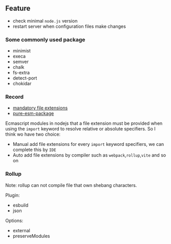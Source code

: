 ## Feature

* check minimal `node.js` version
* restart server when configuration files make changes

### Some commonly used package

* minimist
* execa
* semver
* chalk
* fs-extra
* detect-port
* chokidar

### Record

* [mandatory file extensions](https://nodejs.org/dist/latest-v14.x/docs/api/esm.html#esm_mandatory_file_extensions)
* [pure-esm-package](https://gist.github.com/sindresorhus/a39789f98801d908bbc7ff3ecc99d99c#pure-esm-package)

Ecmascript modules in nodejs that a file extension must be provided when using the `import` keyword to resolve relative
or absolute specifiers. So I think wo have two choice:

* Manual add file extensions for every `import` keyword specifiers, we can complete this by `IDE`
* Auto add file extensions by compiler such as `webpack`,`rollup`,`vite` and so on

### Rollup

Note: rollup can not compile file that own shebang characters.

Plugin:

* esbuild
* json

Options:

* external
* preserveModules
